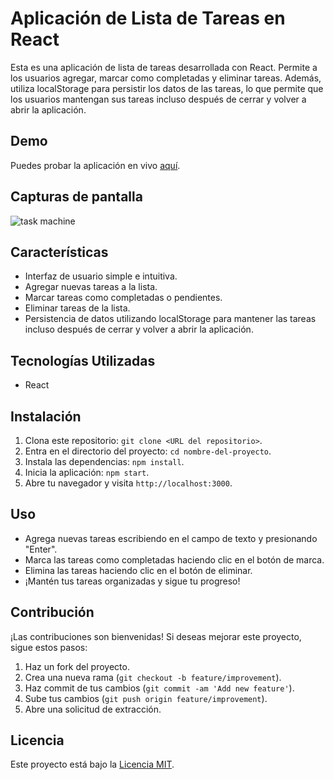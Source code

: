 # Aplicación de Lista de Tareas en React

Esta es una aplicación de lista de tareas desarrollada con React. Permite a los usuarios agregar, marcar como completadas y eliminar tareas. Además, utiliza localStorage para persistir los datos de las tareas, lo que permite que los usuarios mantengan sus tareas incluso después de cerrar y volver a abrir la aplicación.

## Demo

Puedes probar la aplicación en vivo [aquí](https://liblack99.github.io/tasks-machine/).

## Capturas de pantalla

![task machine](https://i.imgur.com/erOLqJa.png)

## Características

- Interfaz de usuario simple e intuitiva.
- Agregar nuevas tareas a la lista.
- Marcar tareas como completadas o pendientes.
- Eliminar tareas de la lista.
- Persistencia de datos utilizando localStorage para mantener las tareas incluso después de cerrar y volver a abrir la aplicación.

## Tecnologías Utilizadas

- React

## Instalación

1. Clona este repositorio: `git clone <URL del repositorio>`.
2. Entra en el directorio del proyecto: `cd nombre-del-proyecto`.
3. Instala las dependencias: `npm install`.
4. Inicia la aplicación: `npm start`.
5. Abre tu navegador y visita `http://localhost:3000`.

## Uso

- Agrega nuevas tareas escribiendo en el campo de texto y presionando "Enter".
- Marca las tareas como completadas haciendo clic en el botón de marca.
- Elimina las tareas haciendo clic en el botón de eliminar.
- ¡Mantén tus tareas organizadas y sigue tu progreso!

## Contribución

¡Las contribuciones son bienvenidas! Si deseas mejorar este proyecto, sigue estos pasos:

1. Haz un fork del proyecto.
2. Crea una nueva rama (`git checkout -b feature/improvement`).
3. Haz commit de tus cambios (`git commit -am 'Add new feature'`).
4. Sube tus cambios (`git push origin feature/improvement`).
5. Abre una solicitud de extracción.

## Licencia

Este proyecto está bajo la [Licencia MIT](LICENSE).
